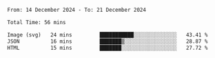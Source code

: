 <!--START_SECTION:waka-->

```txt
From: 14 December 2024 - To: 21 December 2024

Total Time: 56 mins

Image (svg)   24 mins         ███████████░░░░░░░░░░░░░░   43.41 %
JSON          16 mins         ███████▒░░░░░░░░░░░░░░░░░   28.87 %
HTML          15 mins         ███████░░░░░░░░░░░░░░░░░░   27.72 %
```

<!--END_SECTION:waka-->